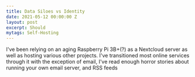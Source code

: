 ```yaml
---
title: Data Siloes vs Identity
date: 2021-05-12 00:00:00 Z
layout: post
excerpt: Should
mytags: Self-Hosting
---
```


I've been relying on an aging Raspberry Pi 3B+(?) as a Nextcloud server as well as hosting various other projects. I've transitioned most online services through it with the exception of email, I've read enough horror stories about running your own email server, and RSS feeds 